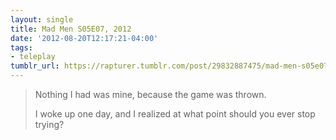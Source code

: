 ```yaml
---
layout: single
title: Mad Men S05E07, 2012
date: '2012-08-20T12:17:21-04:00'
tags:
- teleplay
tumblr_url: https://rapturer.tumblr.com/post/29832887475/mad-men-s05e07-2012
---
```

> Nothing I had was mine, because the game was thrown.
> 
> I woke up one day, and I realized at what point should you ever stop trying?


